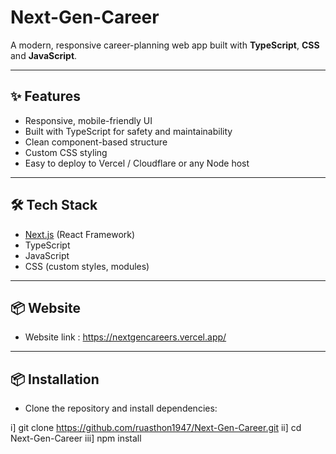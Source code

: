 # Next-Gen-Career

A modern, responsive career-planning web app built with **TypeScript**, **CSS** and **JavaScript**.

---

## ✨ Features

- Responsive, mobile-friendly UI  
- Built with TypeScript for safety and maintainability  
- Clean component-based structure  
- Custom CSS styling  
- Easy to deploy to Vercel / Cloudflare or any Node host  

---

## 🛠️ Tech Stack

- [Next.js](https://nextjs.org/) (React Framework)
- TypeScript
- JavaScript
- CSS (custom styles, modules)

---

## 📦 Website

- Website link : https://nextgencareers.vercel.app/

---

## 📦 Installation

- Clone the repository and install dependencies:

i] git clone https://github.com/ruasthon1947/Next-Gen-Career.git
ii] cd Next-Gen-Career
iii] npm install
